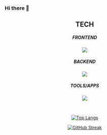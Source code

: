 <!--
**Svtucci/svtucci** is a ✨ _special_ ✨ repository because its `README.md` (this file) appears on your GitHub profile.

Here are some ideas to get you started:

- 🔭 I’m currently working on ...
- 🌱 I’m currently learning ...
- 👯 I’m looking to collaborate on ...
- 🤔 I’m looking for help with ...
- 💬 Ask me about ...
- 📫 How to reach me: ...
- 😄 Pronouns: ...
- ⚡ Fun fact: ...
-->

### Hi there 👋 ### 



<h2 align="center">TECH</h2>

<!-- Front End Section !--> 
<h5 align="center">FRONTEND</h2>
<p align="center">
  <a href="https://skillicons.dev">
    <img src="https://skillicons.dev/icons?i=js,html,css,react,markdown" />
  </a>
</p>


<!-- Backend Section !--> 

<h5 align="center">BACKEND</h2>
<p align="center">
  <a href="https://skillicons.dev">
    <img src="https://skillicons.dev/icons?i=nodejs,express,postgres" />
  </a>
</p>


<!-- Tools/Apps section !--> 

<h5 align="center">TOOLS/APPS</h2>
<p align="center">
  <a href="https://skillicons.dev">
    <img src="https://skillicons.dev/icons?i=github,vscode,postman" />
  </a>
</p>
</br>
<!-- GITHUB STREAK 

[![GitHub Streak](http://github-readme-streak-stats.herokuapp.com?user=svtucci&theme=dark&hide_border=true&border_radius=4&date_format=j%20M%5B%20Y%5D&mode=weekly)](https://git.io/streak-stats)
!--> 



<!-- TOP LANGUAGES !-->
<div align="center">
  
[![Top Langs](https://github-readme-stats.vercel.app/api/top-langs/?username=svtucci&layout=compact&theme=vision-friendly-dark)](https://github.com/svtucci/github-readme-stats) 
  
</div>

<!-- STATS !--> 
<div align="center">
  
[![GitHub Streak](https://streak-stats.demolab.com?user=svtucci&theme=highcontrast&date_format=j%20M%5B%20Y%5D)](https://git.io/streak-stats)
  
</div>
